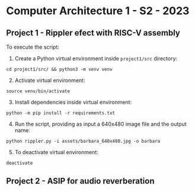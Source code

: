# Computer Architecture 1 - S2 - 2023
## Project 1 - Rippler efect with RISC-V assembly

To execute the script:

1. Create a Python virtual environment inside `project1/src` directory:
```
cd project1/src/ && python3 -m venv venv
```
2. Activate virtual environment:
```
source venv/bin/activate
```
3. Install dependencies inside virtual environment:
```
python -m pip install -r requirements.txt
```
4. Run the script, providing as input a 640x480 image file and the output name:
```
python rippler.py -i assets/barbara_640x480.jpg -o barbara
```
5. To deactivate virtual environment:
```
deactivate
```

## Project 2 - ASIP for audio reverberation
